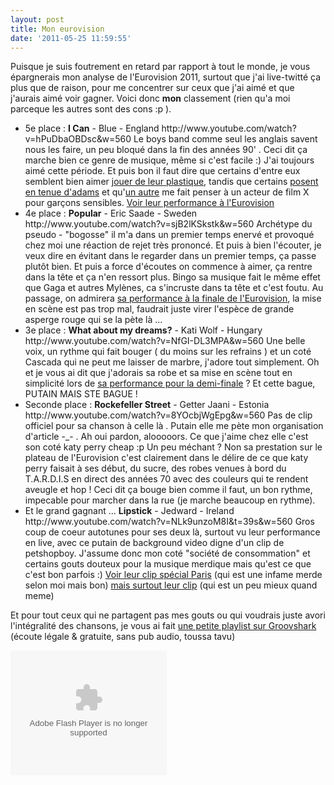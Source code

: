 ```yaml
---
layout: post
title: Mon eurovision
date: '2011-05-25 11:59:55'
---
```


Puisque je suis foutrement en retard par rapport à tout le monde, je vous épargnerais mon analyse de l'Eurovision 2011, surtout que j'ai live-twitté ça plus que de raison, pour me concentrer sur ceux que j'ai aimé et que j'aurais aimé voir gagner. Voici donc <strong>mon</strong> classement (rien qu'a moi parceque les autres sont des cons :p ).<!--more-->

<ul>
    <li>5e place : <strong>I Can</strong> - Blue - England
http://www.youtube.com/watch?v=hPuDbaOBDsc&w=560
Le boys band comme seul les anglais savent nous les faire, un peu bloqué dans la fin des années 90' . Ceci dit ça marche bien ce genre de musique, même si c'est facile :) J'ai toujours aimé cette période. Et puis bon il faut dire que certains d'entre eux semblent bien aimer <a href="http://en.nkfu.com/wp-content/uploads/2011/05/blue-eurovision-2011-3.jpg">jouer de leur plastique</a>, tandis que certains <a href="http://eurovisionmania.net/wp-content/uploads/2011/05/Duncan-James-Blue-Eurovision-2011.jpg">posent en tenue d'adams</a> et qu'<a href="http://www.putclub.com/uploads/101202/506346_115032_1.jpg">un autre</a> me fait penser à un acteur de film X pour garçons sensibles.
<a href="http://www.youtube.com/watch?v=wJEtE4kJvE0">Voir leur performance à l'Eurovision</a></li>
    <li>4e place : <strong>Popular</strong> - Eric Saade - Sweden
http://www.youtube.com/watch?v=sjB2lKSkstk&w=560
Archétype du pseudo - "bogosse" il m'a dans un premier temps enervé et provoqué chez moi une réaction de rejet très prononcé. Et puis à bien l'écouter, je veux dire en évitant dans le regarder dans un premier temps, ça passe plutôt bien. Et puis a force d'écoutes on commence à aimer, ça rentre dans la tête et ça n'en ressort plus. Bingo sa musique fait le même effet que Gaga et autres Mylènes, ca s'incruste dans ta tête et c'est foutu.
Au passage, on admirera <a href="http://www.youtube.com/watch?v=L6Ox0bAYqpE">sa performance à la finale de l'Eurovision</a>, la mise en scène est pas trop mal, faudrait juste virer l'espèce de grande asperge rouge qui se la pète là ...</li>
    <li>3e place : <strong>What about my dreams?</strong> - Kati Wolf - Hungary
http://www.youtube.com/watch?v=NfGI-DL3MPA&w=560
Une belle voix, un rythme qui fait bouger ( du moins sur les refrains ) et un coté Cascada qui ne peut me laisser de marbre, j'adore tout simplement. Oh et je vous ai dit que j'adorais sa robe et sa mise en scène tout en simplicité lors de <a href="http://www.youtube.com/watch?v=hDf17VOBrNo">sa performance pour la demi-finale</a> ? Et cette bague, PUTAIN MAIS STE BAGUE !</li>
    <li>Seconde place : <strong>Rockefeller Street</strong> - Getter Jaani - Estonia
http://www.youtube.com/watch?v=8YOcbjWgEpg&w=560
Pas de clip officiel pour sa chanson à celle là . Putain elle me pète mon organisation d'article -_- . Ah oui pardon, alooooors. Ce que j'aime chez elle c'est son coté katy perry cheap :p Un peu méchant ? Non sa prestation sur le plateau de l'Eurovision c'est clairement dans le délire de ce que katy perry faisait à ses début, du sucre, des robes venues à bord du T.A.R.D.I.S en direct des années 70 avec des couleurs qui te rendent aveugle et hop ! Ceci dit ça bouge bien comme il faut, un bon rythme, impecable pour marcher dans la rue (je marche beaucoup en rythme).</li>
    <li>Et le grand gagnant ... <strong>Lipstick</strong> - Jedward - Ireland
http://www.youtube.com/watch?v=NLk9unzoM8I&t=39s&w=560
Gros coup de coeur autotunes pour ses deux là, surtout vu leur performance en live, avec ce putain de background video digne d'un clip de petshopboy. J'assume donc mon coté "société de consommation" et certains gouts douteux pour la musique merdique mais qu'est ce que c'est bon parfois :)
<a href="http://www.youtube.com/watch?v=6x77sOUQhZU">Voir leur clip spécial Paris</a> (qui est une infame merde selon moi mais bon) <a href="http://www.youtube.com/watch?v=SAXp9ydgpNc">mais surtout leur clip</a> (qui est un peu mieux quand meme)</li>
</ul>

Et pour tout ceux qui ne partagent pas mes gouts ou qui voudrais juste avori l'intégralité des chansons, je vous ai fait <a href="http://grooveshark.com/playlist/Eurovision+Song+Contest+D+sseldorf+2011+/54162931?src=5">une petite playlist sur Groovshark</a> (écoute légale &amp; gratuite, sans pub audio, toussa tavu)

<object width="250" height="200"><param name="movie" value="http://grooveshark.com/widget.swf" /><param name="wmode" value="window" /><param name="allowScriptAccess" value="always" /><param name="flashvars" value="hostname=cowbell.grooveshark.com&amp;playlistID=54162931&amp;bbg=ffffff&amp;bth=ffffff&amp;pfg=ffffff&amp;lfg=ffffff&amp;bt=1c8de3&amp;pbg=1c8de3&amp;pfgh=1c8de3&amp;si=1c8de3&amp;lbg=1c8de3&amp;lfgh=1c8de3&amp;sb=1c8de3&amp;bfg=000000&amp;pbgh=000000&amp;lbgh=000000&amp;sbh=000000&amp;p=0" /><embed type="application/x-shockwave-flash" width="250" height="200" src="http://grooveshark.com/widget.swf" flashvars="hostname=cowbell.grooveshark.com&amp;playlistID=54162931&amp;bbg=ffffff&amp;bth=ffffff&amp;pfg=ffffff&amp;lfg=ffffff&amp;bt=1c8de3&amp;pbg=1c8de3&amp;pfgh=1c8de3&amp;si=1c8de3&amp;lbg=1c8de3&amp;lfgh=1c8de3&amp;sb=1c8de3&amp;bfg=000000&amp;pbgh=000000&amp;lbgh=000000&amp;sbh=000000&amp;p=0" allowscriptaccess="always" wmode="window"></embed></object>
